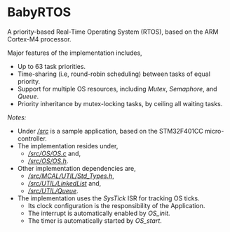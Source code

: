 # BabyRTOS

A priority-based Real-Time Operating System (RTOS), based on the ARM Cortex-M4 processor.

Major features of the implementation includes,
* Up to 63 task priorities.
* Time-sharing (i.e, round-robin scheduling) between tasks of equal priority.
* Support for multiple OS resources, including *Mutex*, *Semaphore*, and *Queue*.
* Priority inheritance by mutex-locking tasks, by ceiling all waiting tasks.

*Notes:*
* Under [*/src*](/src) is a sample application, based on the STM32F401CC micro-controller. 
* The implementation resides under,
  * [*/src/OS/OS.c*](/src/OS/OS.c) and,
  * [*/src/OS/OS.h*](/src/OS/OS.h).
* Other implementation dependencies are,
  * [*/src/MCAL/UTIL/Std_Types.h*](/src/MCAL/UTIL/Std_Types.h), 
  * [*/src/UTIL/LinkedList*](/src/UTIL/LinkedList) and,
  * [*/src/UTIL/Queue*](/src/UTIL/Queue).
* The implementation uses the *SysTick* ISR for tracking OS ticks. 
  * Its clock configuration is the responsibility of the Application.
  * The interrupt is automatically enabled by *OS_init*. 
  * The timer is automatically started by *OS_start*.
